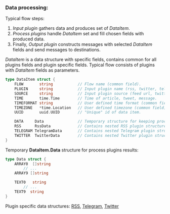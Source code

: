 ### Data processing:

Typical flow steps:

1. *Input plugin* gathers data and produces set of *DataItem*.
2. *Process plugins* handle *DataItem* set and fill chosen fields with
   produced data.
3. Finally, *Output plugin* constructs messages with selected *DataItem*
   fields and send messages to destinations.


*DataItem* is a data structure with specific fields, contains common
for all plugins fields and plugin specific fields. Typical flow
consists of plugins with *DataItem* fields as parameters.

```go
type DataItem struct {
	FLOW       string           // Flow name (common field).
	PLUGIN     string           // Input plugin name (rss, twitter, telegram etc.).
	SOURCE     string           // Input plugin source (feed url, twitter channel, telegram chat etc.).
	TIME       time.Time        // Time of article, tweet, message.
	TIMEFORMAT string           // User defined time format (common field).
	TIMEZONE   *time.Location   // User defined timezone (common field).
	UUID       uuid.UUID        // "Unique" id of data item.

	DATA     Data               // Temporary structure for keeping process plugins results.
	RSS      RssData            // Contains nested RSS plugin structure.
	TELEGRAM TelegramData       // Contains nested Telegram plugin structure.
	TWITTER  TwitterData        // Contains nested Twitter plugin structure.
}
```

Temporary **DataItem.Data** structure for process plugins results:

```go
type Data struct {
	ARRAY0  []string
        // ...
	ARRAY9 []string

	TEXT0   string
        // ...
	TEXT9  string
}
```

Plugin specific data structures:
[RSS](https://github.com/livelace/gosquito/blob/master/docs/plugins/input/rss.md),
[Telegram](https://github.com/livelace/gosquito/blob/master/docs/plugins/input/telegram.md),
[Twitter](https://github.com/livelace/gosquito/blob/master/docs/plugins/input/twitter.md)
